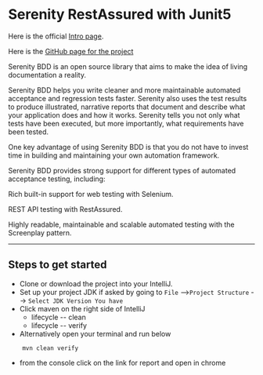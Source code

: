 # Serenity RestAssured with Junit5 
Here is the official [Intro page](https://serenity-bdd.github.io/theserenitybook/latest/index.html).

Here is the [GitHub page for the project](https://github.com/serenity-bdd/serenity-core)

Serenity BDD is an open source library that aims to make the idea of living documentation a reality.

Serenity BDD helps you write cleaner and more maintainable automated acceptance and regression tests faster. Serenity also uses the test results to produce illustrated, narrative reports that document and describe what your application does and how it works. Serenity tells you not only what tests have been executed, but more importantly, what requirements have been tested.

One key advantage of using Serenity BDD is that you do not have to invest time in building and maintaining your own automation framework.

Serenity BDD provides strong support for different types of automated acceptance testing, including:

Rich built-in support for web testing with Selenium.

REST API testing with RestAssured.

Highly readable, maintainable and scalable automated testing with the Screenplay pattern.

--- 
## Steps to get started
* Clone or download the project into your IntelliJ.
* Set up your project JDK if asked by going to `File` -->`Project Structure` --> `Select JDK Version You have`
* Click maven on the right side of IntelliJ
    - lifecycle -- clean
    - lifecycle -- verify
* Alternatively open your terminal and run below
```shell
    mvn clean verify
```
* from the console click on the link for report and open in chrome

